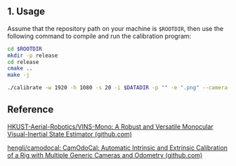 ## 1. Usage

Assume that the repository path on your machine is `$ROOTDIR`, then use the following command to compile and run the calibration program:

```bash
cd $ROOTDIR
mkdir -p release
cd release
cmake ..
make -j
```

```bash
./calibrate -w 1920 -h 1080 -s 20 -i $DATADIR -p "" -e ".png" --camera-model "pinhole"
```



## Reference

[HKUST-Aerial-Robotics/VINS-Mono: A Robust and Versatile Monocular Visual-Inertial State Estimator (github.com)](https://github.com/HKUST-Aerial-Robotics/VINS-Mono)

[hengli/camodocal: CamOdoCal: Automatic Intrinsic and Extrinsic Calibration of a Rig with Multiple Generic Cameras and Odometry (github.com)](https://github.com/hengli/camodocal)

